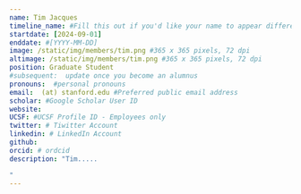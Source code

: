 ```yaml
---
name: Tim Jacques
timeline_name: #Fill this out if you'd like your name to appear differently on the Timeline.
startdate: [2024-09-01]
enddate: #[YYYY-MM-DD]
image: /static/img/members/tim.png #365 x 365 pixels, 72 dpi
altimage: /static/img/members/tim.png #365 x 365 pixels, 72 dpi
position: Graduate Student 
#subsequent:  update once you become an alumnus
pronouns:  #personal pronouns
email:  (at) stanford.edu #Preferred public email address
scholar: #Google Scholar User ID
website:
UCSF: #UCSF Profile ID - Employees only
twitter: # Tiwitter Account
linkedin: # LinkedIn Account
github: 
orcid: # ordcid 
description: "Tim..... 

"
---
```

